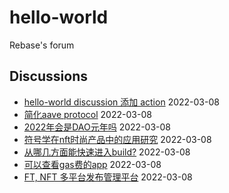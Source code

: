 # hello-world
Rebase's forum

## Discussions
- [hello-world discussion 添加 action](https://github.com/rebase-network/hello-world/discussions/33) 2022-03-08
- [简化aave protocol](https://github.com/rebase-network/hello-world/discussions/34) 2022-03-08
- [2022年会是DAO元年吗](https://github.com/rebase-network/hello-world/discussions/36) 2022-03-08
- [符号学在nft时尚产品中的应用研究](https://github.com/rebase-network/hello-world/discussions/41) 2022-03-08
- [从哪几方面能快速进入build?](https://github.com/rebase-network/hello-world/discussions/43) 2022-03-08
- [可以查看gas费的app](https://github.com/rebase-network/hello-world/discussions/45) 2022-03-08
- [FT, NFT 多平台发布管理平台](https://github.com/rebase-network/hello-world/discussions/47) 2022-03-08
